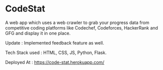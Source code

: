 # CodeStat

A web app which uses a web crawler to grab your progress data
from competitive coding platforms like Codechef, Codeforces,
HackerRank and GFG and display it in one place.

Update : Implemented feedback feature as well.

Tech Stack used : HTML, CSS, JS, Python, Flask.

Deployed At : https://code-stat.herokuapp.com/
